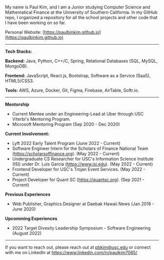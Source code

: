 My name is Paul Kim, and I am a Junior studying Computer Science and Mathematical Finance at the University of Southern California. In my GitHub repo, I organized a repository for all the school projects and other code that I have been working on so far.

Personal Website: [https://paulbinkim.github.io](https://paulbinkim.github.io)


---------------------------------------------------------------------------------------------------------------------------------------------------------

**Tech Stacks:**

**Backend:** Java, Python, C++/C, Spring, Relational Databases (SQL, MySQL, MongoDB).

**Frontend:** JavaScript, React.js, Bootstrap, Software as a Service (SaaS), HTML5/CSS3.

**Tools:** AWS, Azure, Docker, Git, Figma, Firebase, AirTable, Softr.io.

---------------------------------------------------------------------------------------------------------------------------------------------------------
**Mentorship**
- Current Mentee under an Engineering-Lead at Uber through USC Viterbi's Mentoring Program.
- Microsoft Mentoring Program (Sep 2020 - Dec 2020)

**Current Involvement:**
- Lyft 2022 Early Talent Program (June 2022 - Current)
- Software Engineer Intern for the Scholars of Finance National Team (https://scholarsoffinance.org). (May 2022 - Current)
- Undergraduate CS Researcher for USC's Information Science Institute (ISI) under Dr. Luis Garcia (https://www.isi.edu). (May 2022 - Current)
- Frontend Developer for USC's Trojan Event Services. (May 2022 - Current)
- Project Developer for Quant SC (https://quantsc.org). (Sep 2021 - Current)

**Previous Experiences**
- Web Publisher, Graphics Designer at Daebak Hawaii News (Jan 2018 - June 2020)

**Upcomming Experiences**
- 2022 Target Divesity Leadership Symposium - Software Engineering (August 2022)
  
---------------------------------------------------------------------------------------------------------------------------------------------------------

If you want to reach out, please reach out at pbkim@usc.edu or connect with me on LinkedIn at https://www.linkedin.com/in/paulkim7065/
